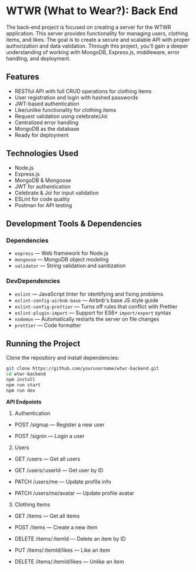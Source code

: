 # WTWR (What to Wear?): Back End

The back-end project is focused on creating a server for the WTWR application. This server provides functionality for managing users, clothing items, and likes. The goal is to create a secure and scalable API with proper authorization and data validation. Through this project, you’ll gain a deeper understanding of working with MongoDB, Express.js, middleware, error handling, and deployment.

## Features

- RESTful API with full CRUD operations for clothing items
- User registration and login with hashed passwords
- JWT-based authentication
- Like/unlike functionality for clothing items
- Request validation using celebrate/Joi
- Centralized error handling
- MongoDB as the database
- Ready for deployment

## Technologies Used

- Node.js
- Express.js
- MongoDB & Mongoose
- JWT for authentication
- Celebrate & Joi for input validation
- ESLint for code quality
- Postman for API testing

## Development Tools & Dependencies

### Dependencies

- `express` — Web framework for Node.js
- `mongoose` — MongoDB object modeling
- `validator` — String validation and sanitization

### DevDependencies

- `eslint` — JavaScript linter for identifying and fixing problems
- `eslint-config-airbnb-base` — Airbnb's base JS style guide
- `eslint-config-prettier` — Turns off rules that conflict with Prettier
- `eslint-plugin-import` — Support for ES6+ `import/export` syntax
- `nodemon` — Automatically restarts the server on file changes
- `prettier` — Code formatter

## Running the Project

Clone the repository and install dependencies:

```bash
git clone https://github.com/yourusername/wtwr-backend.git
cd wtwr-backend
npm install
npm run start
npm run dev

```

**API Endpoints**

1. Authentication

- POST /signup — Register a new user

- POST /signin — Login a user

2. Users

- GET /users — Get all users

- GET /users/:userId — Get user by ID

- PATCH /users/me — Update profile info

- PATCH /users/me/avatar — Update profile avatar

3. Clothing Items

- GET /items — Get all items

- POST /items — Create a new item

- DELETE /items/:itemId — Delete an item by ID

- PUT /items/:itemId/likes — Like an item

- DELETE /items/:itemId/likes — Unlike an item
